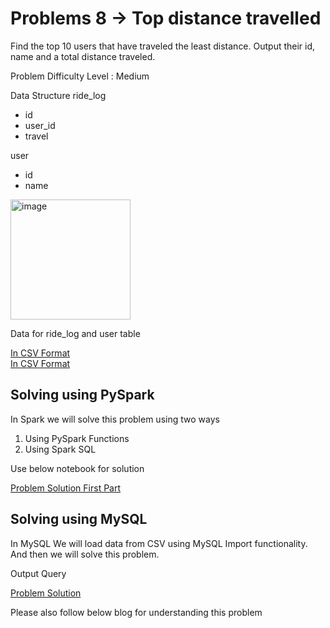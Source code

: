 # Problems 8 -> Top distance travelled

Find the top 10 users that have traveled the least distance. Output their id, name and a total distance traveled.

Problem Difficulty Level : Medium

Data Structure
ride_log

- id
- user_id
- travel

user

- id
- name

<img width="192" alt="image" src="https://user-images.githubusercontent.com/118063572/218769628-a8439df0-8f84-44fd-b799-88d184fc657f.png">

Data for ride_log and user table 

[In CSV Format](ride_log.csv) <br/>
[In CSV Format](user.csv)

## Solving using PySpark

In Spark we will solve this problem using two ways 
1. Using PySpark Functions 
2. Using Spark SQL 

Use below notebook for solution 

[Problem Solution First Part](problem8.ipynb) 

## Solving using MySQL

In MySQL We will load data from CSV using MySQL Import functionality. And then we will solve this problem. 

Output Query

[Problem Solution](problem8.sql)

Please also follow below blog for understanding this problem
